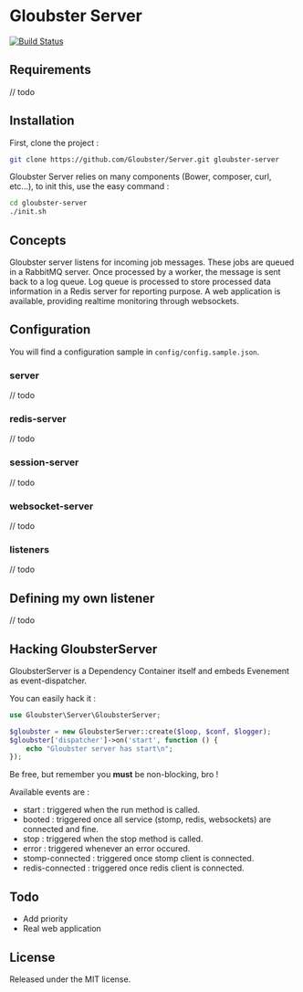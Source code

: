 # Gloubster Server

[![Build Status](https://travis-ci.org/Gloubster/Server.png?branch=master)](https://travis-ci.org/Gloubster/Server)

## Requirements

// todo

## Installation

First, clone the project :

```bash
git clone https://github.com/Gloubster/Server.git gloubster-server
```

Gloubster Server relies on many components (Bower, composer, curl, etc...), to
init this, use the easy command :

```bash
cd gloubster-server
./init.sh
```

## Concepts

Gloubster server listens for incoming job messages.
These jobs are queued in a RabbitMQ server.
Once processed by a worker, the message is sent back to a log queue.
Log queue is processed to store processed data information in a Redis server for reporting purpose.
A web application is available, providing realtime monitoring through websockets.

## Configuration

You will find a configuration sample in `config/config.sample.json`.

### server

// todo

### redis-server

// todo

### session-server

// todo

### websocket-server

// todo

### listeners

// todo


## Defining my own listener

// todo

## Hacking GloubsterServer

GloubsterServer is a Dependency Container itself and embeds Evenement as
event-dispatcher.

You can easily hack it :

```php
use Gloubster\Server\GloubsterServer;

$gloubster = new GloubsterServer::create($loop, $conf, $logger);
$gloubster['dispatcher']->on('start', function () {
    echo "Gloubster server has start\n";
});
```

Be free, but remember you **must** be non-blocking, bro !

Available events are :

 * start : triggered when the run method is called.
 * booted : triggered once all service (stomp, redis, websockets) are connected and fine.
 * stop : triggered when the stop method is called.
 * error : triggered whenever an error occured.
 * stomp-connected : triggered once stomp client is connected.
 * redis-connected : triggered once redis client is connected.

## Todo

 * Add priority
 * Real web application

## License

Released under the MIT license.
